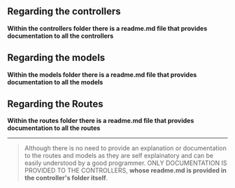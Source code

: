## Regarding the controllers 
**Within the controllers folder there is a readme.md file that provides documentation to all the controllers**

## Regarding the models
**Within the models folder there is a readme.md file that provides documentation to all the models**

## Regarding the Routes
**Within the routes folder there is a readme.md file that provides documentation to all the routes**


---
> Although there is no need to provide an explanation or documentation to the routes and models as they are self explainatory and can be easily understood by a good programmer.
> ONLY DOCUMENTATION IS PROVIDED TO THE CONTROLLERS, **whose readme.md is provided in the controller's folder itself**.
